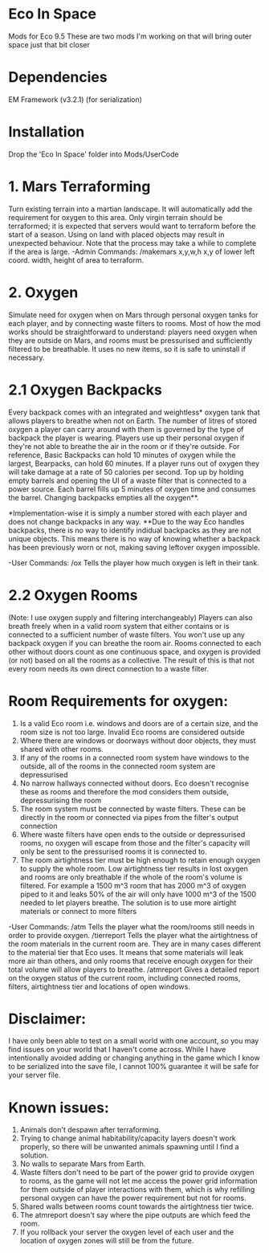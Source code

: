 # Eco In Space
Mods for Eco 9.5
These are two mods I'm working on that will bring outer space just that bit closer

# Dependencies
EM Framework (v3.2.1) (for serialization)

# Installation
Drop the 'Eco In Space' folder into Mods/UserCode

# 1. Mars Terraforming
Turn existing terrain into a martian landscape.
It will automatically add the requirement for oxygen to this area. Only virgin terrain should be terraformed; it is expected that servers would want to terraform before the start of a season. Using on land with placed objects may result in unexpected behaviour. Note that the process may take a while to complete if the area is large. 
  -Admin Commands:
  /makemars x,y,w,h
    x,y of lower left coord.
    width, height of area to terraform.

# 2. Oxygen
Simulate need for oxygen when on Mars through personal oxygen tanks for each player, and by connecting waste filters to rooms.
Most of how the mod works should be straightforward to understand: players need oxygen when they are outside on Mars, and rooms must be pressurised and sufficiently filtered to be breathable.
It uses no new items, so it is safe to uninstall if necessary.

# 2.1 Oxygen Backpacks
Every backpack comes with an integrated and weightless* oxygen tank that allows players to breathe when not on Earth.
The number of litres of stored oxygen a player can carry around with them is governed by the type of backpack the player is wearing.
Players use up their personal oxygen if they're not able to breathe the air in the room or if they're outside. For reference, Basic Backpacks can hold 10 minutes of oxygen while the largest, Bearpacks, can hold 60 minutes.
If a player runs out of oxygen they will take damage at a rate of 50 calories per second.
Top up by holding empty barrels and opening the UI of a waste filter that is connected to a power source.
Each barrel fills up 5 minutes of oxygen time and consumes the barrel.
Changing backpacks empties all the oxygen**.

*Implementation-wise it is simply a number stored with each player and does not change backpacks in any way.
**Due to the way Eco handles backpacks, there is no way to identify indidual backpacks as they are not unique objects. This means there is no way of knowing whether a backpack has been previously worn or not, making saving leftover oxygen impossible.

  -User Commands:
  /ox
    Tells the player how much oxygen is left in their tank.

# 2.2 Oxygen Rooms
(Note: I use oxygen supply and filtering interchangeably) Players can also breath freely when in a valid room system that either contains or is connected to a sufficient number of waste filters. You won't use up any backpack oxygen if you can breathe the room air.
Rooms connected to each other without doors count as one continuous space, and oxygen is provided (or not) based on all the rooms as a collective. The result of this is that not every room needs its own direct connection to a waste filter.

# Room Requirements for oxygen:
1. Is a valid Eco room i.e. windows and doors are of a certain size, and the room size is not too large. Invalid Eco rooms are considered outside
2. Where there are windows or doorways without door objects, they must shared with other rooms.
3. If any of the rooms in a connected room system have windows to the outside, all of the rooms in the connected room system are depressurised
4. No narrow hallways connected without doors. Eco doesn't recognise these as rooms and therefore the mod considers them outside, depressurising the room
5. The room system must be connected by waste filters. These can be directly in the room or connected via pipes from the filter's output connection
6. Where waste filters have open ends to the outside or depressurised rooms, no oxygen will escape from those and the filter's capacity will only be sent to the pressurised rooms it is connected to.
7. The room airtightness tier must be high enough to retain enough oxygen to supply  the whole room. Low airtightness tier results in lost oxygen and rooms are only breathable if the whole of the room's volume is filtered. For example a 1500 m^3 room that has 2000 m^3 of oxygen piped to it and leaks 50% of the air will only have 1000 m^3 of the 1500 needed to let players breathe. The solution is to use more airtight materials or connect to more filters

  -User Commands:
  /atm
    Tells the player what the room/rooms still needs in order to provide oxygen.
  /tierreport
    Tells the player what the airtightness of the room materials in the current room are. They are in many cases different to the material tier that Eco uses. It means that some materials will leak more air than others, and only rooms that receive enough oxygen for their total volume will allow players to breathe.
  /atmreport
    Gives a detailed report on the oxygen status of the current room, including connected rooms, filters, airtightness tier and locations of open windows.

# Disclaimer:
I have only been able to test on a small world with one account, so you may find issues on your world that I haven't come across.
While I have intentionally avoided adding or changing anything in the game which I know to be serialized into the save file, I cannot 100% guarantee it will be safe for your server file.

# Known issues:
1. Animals don't despawn after terraforming.
2. Trying to change animal habitability/capacity layers doesn't work properly, so there will be unwanted animals spawning until I find a solution.
3. No walls to separate Mars from Earth.
3. Waste filters don't need to be part of the power grid to provide oxygen to rooms, as the game will not let me access the power grid information for them outside of player interactions with them, which is why refilling personal oxygen can have the power requirement but not for rooms.
4. Shared walls between rooms count towards the airtightness tier twice.
5. The atmreport doesn't say where the pipe outputs are which feed the room.
6. If you rollback your server the oxygen level of each user and the location of oxygen zones will still be from the future.
